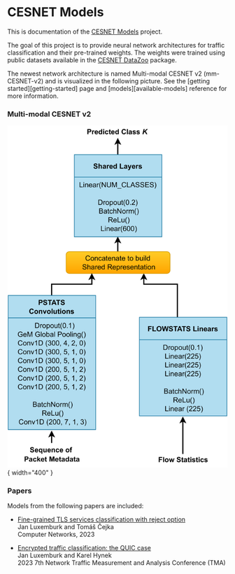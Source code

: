 # CESNET Models

This is documentation of the [CESNET Models](https://github.com/CESNET/cesnet-models) project. 

The goal of this project is to provide neural network architectures for traffic classification and their pre-trained weights. The weights were trained using public datasets available in the [CESNET DataZoo](https://github.com/CESNET/cesnet-datazoo) package.

The newest network architecture is named Multi-modal CESNET v2 (mm-CESNET-v2) and is visualized in the following picture. See the [getting started][getting-started] page and [models][available-models] reference for more information.

### Multi-modal CESNET v2
![](images/model-mm-cesnet-v2.png){ width="400" }


### Papers

Models from the following papers are included:

* [Fine-grained TLS services classification with reject option](https://doi.org/10.1016/j.comnet.2022.109467) <br>
Jan Luxemburk and Tomáš Čejka <br>
Computer Networks, 2023

* [Encrypted traffic classification: the QUIC case](https://doi.org/10.23919/TMA58422.2023.10199052) <br>
Jan Luxemburk and Karel Hynek <br>
2023 7th Network Traffic Measurement and Analysis Conference (TMA)